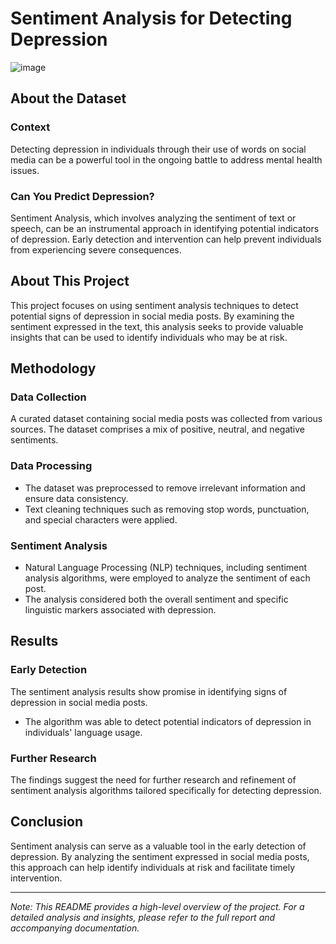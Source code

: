 # Sentiment Analysis for Detecting Depression
![image](https://github.com/poojagotur/Sentimental-Analysis-Tweets/assets/138715091/bddc59b7-c358-40e5-a159-c4b067e43310)

## About the Dataset

### Context
Detecting depression in individuals through their use of words on social media can be a powerful tool in the ongoing battle to address mental health issues.

### Can You Predict Depression?
Sentiment Analysis, which involves analyzing the sentiment of text or speech, can be an instrumental approach in identifying potential indicators of depression. Early detection and intervention can help prevent individuals from experiencing severe consequences.

## About This Project
This project focuses on using sentiment analysis techniques to detect potential signs of depression in social media posts. By examining the sentiment expressed in the text, this analysis seeks to provide valuable insights that can be used to identify individuals who may be at risk.

## Methodology

### Data Collection
A curated dataset containing social media posts was collected from various sources. The dataset comprises a mix of positive, neutral, and negative sentiments.

### Data Processing
- The dataset was preprocessed to remove irrelevant information and ensure data consistency.
- Text cleaning techniques such as removing stop words, punctuation, and special characters were applied.

### Sentiment Analysis
- Natural Language Processing (NLP) techniques, including sentiment analysis algorithms, were employed to analyze the sentiment of each post.
- The analysis considered both the overall sentiment and specific linguistic markers associated with depression.

## Results

### Early Detection
The sentiment analysis results show promise in identifying signs of depression in social media posts.
- The algorithm was able to detect potential indicators of depression in individuals' language usage.

### Further Research
The findings suggest the need for further research and refinement of sentiment analysis algorithms tailored specifically for detecting depression.

## Conclusion

Sentiment analysis can serve as a valuable tool in the early detection of depression. By analyzing the sentiment expressed in social media posts, this approach can help identify individuals at risk and facilitate timely intervention.

---

*Note: This README provides a high-level overview of the project. For a detailed analysis and insights, please refer to the full report and accompanying documentation.*
